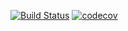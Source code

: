 [![Build Status](https://travis-ci.com/open-synergy/opnsynid-partner-contact.svg?branch=11.0)](https://travis-ci.com/open-synergy/opnsynid-partner-contact)
[![codecov](https://codecov.io/gh/open-synergy/opnsynid-partner-contact/branch/11.0/graph/badge.svg)](https://codecov.io/gh/open-synergy/opnsynid-partner-contact)
